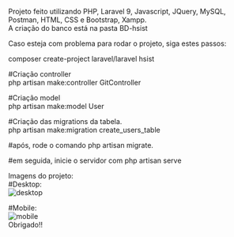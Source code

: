 Projeto feito utilizando PHP, Laravel 9, Javascript, JQuery, MySQL, Postman, HTML, CSS e Bootstrap, Xampp. <br>
A criação do banco está na pasta BD-hsist <br>

Caso esteja com problema para rodar o projeto, siga estes passos: <br>

composer create-project laravel/laravel hsist

#Criação controller <br>
php artisan make:controller GitController <br>

#Criação model <br>
php artisan make:model User <br>

#Criação das migrations da tabela. <br>
php artisan make:migration create_users_table <br>

#após, rode o comando php artisan migrate.


#em seguida, inicie o servidor com php artisan serve <br>

Imagens do projeto: <br>
#Desktop: <br>
![desktop](https://github.com/meirellos/Hsist/assets/72823459/f079d607-0fd5-494f-9e5e-4a0b745ae349)

#Mobile:  <br>
![mobile](https://github.com/meirellos/Hsist/assets/72823459/61226e0e-b32a-4ccd-b8b0-e18ffff519cb)
<br>
Obrigado!!
